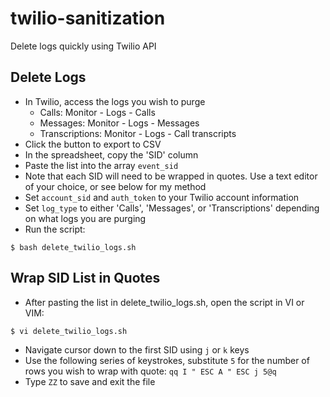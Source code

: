 # twilio-sanitization
Delete logs quickly using Twilio API

## Delete Logs
* In Twilio, access the logs you wish to purge
    * Calls: Monitor - Logs - Calls
    * Messages: Monitor - Logs - Messages
    * Transcriptions: Monitor - Logs - Call transcripts
* Click the button to export to CSV
* In the spreadsheet, copy the 'SID' column
* Paste the list into the array `event_sid`
* Note that each SID will need to be wrapped in quotes. Use a text editor of your choice, or see below for my method
* Set `account_sid` and `auth_token` to your Twilio account information
* Set `log_type` to either 'Calls', 'Messages', or 'Transcriptions' depending on what logs you are purging
* Run the script:

```
$ bash delete_twilio_logs.sh
```

## Wrap SID List in Quotes
* After pasting the list in delete_twilio_logs.sh, open the script in VI or VIM:

```
$ vi delete_twilio_logs.sh
```
* Navigate cursor down to the first SID using `j` or `k` keys
* Use the following series of keystrokes, substitute `5` for the number of rows you wish to wrap with quote: `qq I " ESC A " ESC j 5@q`
* Type `ZZ` to save and exit the file
